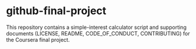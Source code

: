 # github-final-project
This repository contains a simple-interest calculator script and supporting documents (LICENSE, README, CODE_OF_CONDUCT, CONTRIBUTING) for the Coursera final project.
